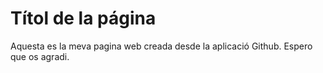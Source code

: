 # __Títol de la página__
Aquesta es la meva pagina web creada desde la aplicació Github. Espero que os agradi.


